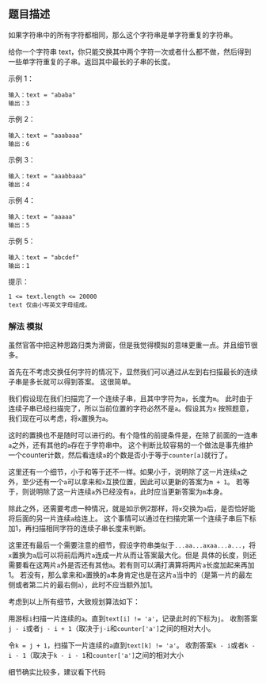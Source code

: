 ## 题目描述
如果字符串中的所有字符都相同，那么这个字符串是单字符重复的字符串。

给你一个字符串 text，你只能交换其中两个字符一次或者什么都不做，然后得到一些单字符重复的子串。返回其中最长的子串的长度。

示例 1：
```
输入：text = "ababa"
输出：3
```
示例 2：
```
输入：text = "aaabaaa"
输出：6
```
示例 3：
```
输入：text = "aaabbaaa"
输出：4
```
示例 4：
```
输入：text = "aaaaa"
输出：5
```
示例 5：
```
输入：text = "abcdef"
输出：1
```

提示：
```
1 <= text.length <= 20000
text 仅由小写英文字母组成。
```

### 解法 模拟
虽然官答中把这种思路归类为滑窗，但是我觉得模拟的意味更重一点。并且细节很多。

首先在不考虑交换任何字符的情况下，显然我们可以通过从左到右扫描最长的连续子串是多长就可以得到答案。 这很简单。

我们假设现在我们扫描完了一个连续子串，且其中字符为`a`，长度为`m`。
此时由于连续子串已经扫描完了，所以当前位置的字符必然不是`a`。假设其为`x`
按照题意，我们现在可以考虑，将`x`置换为`a`。

这时的置换也不是随时可以进行的。有个隐性的前提条件是，在除了前面的一连串`a`之外，还有其他的`a`存在于字符串中。
这个判断比较容易的一个做法是事先维护一个counter计数，然后看连续`a`的个数是否小于等于`counter[a]`就行了。

这里还有一个细节，小于和等于还不一样。如果小于，说明除了这一片连续`a`之外，至少还有一个`a`可以拿来和`x`互换位置，因此可以更新的答案为`m + 1`。
若等于，则说明除了这一片连续`a`外已经没有`a`，此时应当更新答案为`m`本身。

除此之外，还需要考虑一种情况，就是如示例2那样，将`x`交换为`a`后，是否恰好能将后面的另一片连续`a`给连上。
这个事情可以通过在扫描完第一个连续子串后下标加1，再扫描相同字符的连续子串长度来判断。

这里还有最后一个需要注意的细节，假设字符串类似于`...aa...axaa...a...`，将`x`置换为`a`后可以将前后两片`a`连成一片从而让答案最大化。但是
具体的长度，则还需要看在这两片`a`外是否还有其他`a`。若有则可以满打满算将两片`a`长度加起来再加1。
若没有，那么拿来和`x`置换的`a`本身肯定也是在这片`a`当中的（是第一片的最左侧或者第二片的最右侧`a`），此时不应当额外加1。


考虑到以上所有细节，大致规划算法如下：

用游标`i`扫描一片连续的`a`。直到`text[i] != 'a'`，记录此时的下标为`j`。
收割答案`j - i`或者`j - i + 1`（取决于`j-i`和`counter['a']`之间的相对大小。

令`k = j + 1`，扫描下一片连续的`a`直到`text[k] != 'a'`。
收割答案`k - i`或者`k - i - 1`（取决于`k - i - 1`和`counter['a']`之间的相对大小

细节确实比较多，建议看下代码